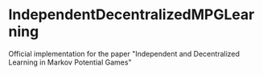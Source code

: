 # IndependentDecentralizedMPGLearning
Official implementation for the paper "Independent and Decentralized Learning in Markov Potential Games"
